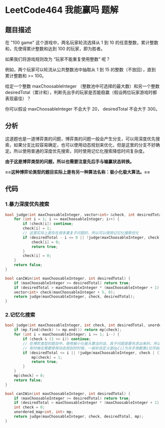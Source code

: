 # LeetCode464 我能赢吗 题解

## 题目描述

在 "100 game" 这个游戏中，两名玩家轮流选择从 1 到 10 的任意整数，累计整数和，先使得累计整数和达到 100 的玩家，即为胜者。

如果我们将游戏规则改为 “玩家不能重复使用整数” 呢？

例如，两个玩家可以轮流从公共整数池中抽取从 1 到 15 的整数（不放回），直到累计整数和 >= 100。

给定一个整数 maxChoosableInteger （整数池中可选择的最大数）和另一个整数 desiredTotal（累计和），判断先出手的玩家是否能稳赢（假设两位玩家游戏时都表现最佳）？

你可以假设 maxChoosableInteger 不会大于 20， desiredTotal 不会大于 300。



## 分析

这道题也是一道博弈类的问题，博弈类的问题一般会产生分支，可以用深度优先搜索，如果分支比较容易确定，也可以使用动态规划来优化，但是这里的分支不好确定。所以使用普通的深度优先搜索，同时使用记忆化搜索降低时间复杂度。

**由于这是博弈类型的问题，所以也需要注意先后手与输赢状态转换。**

**==这种博弈论类型的题目实际上是有另一种算法名称：极小化极大算法。==**



## 代码

### 1.暴力深度优先搜索

```c++
bool judge(int maxChoosableInteger, vector<int> &check, int desiredTotal) {
    for (int i = 1; i <= maxChoosableInteger; i++) {
        if (check[i]) continue;
        check[i] = 1;
        // 这里实际上是存在很多重复子问题的，所以可以使用记忆化搜索优化
        if (desiredTotal - i <= 0 || !judge(maxChoosableInteger, check, desiredTotal - i)) {
            check[i] = 0;
            return true;
        }
        check[i] = 0;
    }
    return false;
}

bool canIWin(int maxChoosableInteger, int desiredTotal) {
    if (maxChoosableInteger >= desiredTotal) return true;
    if (desiredTotal > maxChoosableInteger * (maxChoosableInteger + 1) / 2) return false;
    vector<int> check(maxChoosableInteger + 5, 0);
    return judge(maxChoosableInteger, check, desiredTotal);
}
```



### 2.记忆化搜索

```c++
bool judge(int maxChoosableInteger, int check, int desiredTotal, unordered_map<int, int> &mp) {
    if (mp.find(check) != mp.end()) return mp[check];
    for (int i = maxChoosableInteger; i >= 1; i--) {
        if (check & (1 << i)) continue;
        // 在博弈类型的题目中，使用极小化极大算法的话，其子问题是要先求出来的，所以深度优先搜索可以满足这种条件，而在使用深度优先搜索时加上记忆化的话，需要记忆化的是当前的决策的集合，这个为了用于减枝，因为在判断是否可以减枝的时候，是判断当前决策的情况。
        // 有时候在需要使用动态规划的时候，一般状态定义是dp[i]为先手倒数第i位开始的情况，偶尔也会有区间dp的情况。
        if (desiredTotal <= i || !judge(maxChoosableInteger, check | (1 << i), desiredTotal - i, mp)) {
            mp[check] = 1; 
            return true;
        }
    }
    mp[check] = 0;
    return false;
}

bool canIWin(int maxChoosableInteger, int desiredTotal) {
    if (maxChoosableInteger >= desiredTotal) return true;
    if (desiredTotal > maxChoosableInteger * (maxChoosableInteger + 1) / 2) return false;
    int check = 0;
    unordered_map<int, int> mp;
    return judge(maxChoosableInteger, check, desiredTotal, mp);
}
```

